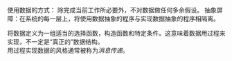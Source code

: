 使用数据的方式： 除完成当前工作所必要外，不对数据做任何多余假设。
抽象屏障：在系统的每一层上，将使用数据抽象的程序与实现数据抽象的程序相隔离。

将数据定义为一组适当的选择函数，构造函数和特定条件。这意味着数据用过程来实现，不一定是“真正的”数据结构。  
用过程实现数据的风格通常被称为*消息传递*。